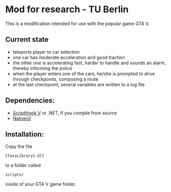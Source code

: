 # Mod for research - TU Berlin

This is a modification intended for use with the popular game GTA V.

## Current state

* teleports player to car selection
* one car has moderate acceleration and good traction
* the other one is accelerating fast, harder to handle and sounds an alarm, thereby informing the police
* when the player enters one of the cars, he/she is prompted to drive through checkpoints, composing a route
* at the last checkpoint, several variables are written to a log file

## Dependencies:
* [ScriptHook V] or .NET, if you compile from source
* [NativeUI]

## Installation:
Copy the file
```
ClassLibrary1.dll
```
to a folder called
```
scripts/
```
inside of your GTA V game folder.

   [scripthook v]: <http://www.dev-c.com/gtav/scripthookv/>
   [nativeui]: <https://github.com/Guad/NativeUI>
